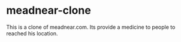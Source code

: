 # meadnear-clone
This is a clone of meadnear.com. Its provide a medicine to people to reached his location.
